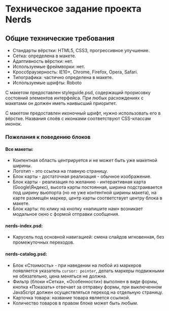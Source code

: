 # Техническое задание проекта Nerds

## Общие технические требования

* Стандарты вёрстки: HTML5, CSS3, прогрессивное улучшение.
* Сетка: определена в макете.
* Адаптивность вёрстки: нет.
* Используемые фреймворки: нет.
* Кроссбраузерность: IE10+, Chrome, Firefox, Opera, Safari.
* Типографика: частично определена в макете.
* Используемые шрифты: Roboto

С макетом предоставлен styleguide.psd, содержащий прорисовку состояний элементов интерфейса. При любых расхождениях с макетами он должен иметь наивысший приоритет.

С макетом предоставлен иконочный шрифт, нужно использовать его в вёрстке. Названия слоёв с иконками соответствуют CSS-классам иконок.

### Пожелания к поведению блоков

#### Все макеты:

* Контентная область центрируется и не может быть уже макетной ширины.
* Логотип - это ссылка на главную страницу.
* Блок карты - достаточная реализация - обычное изображение.
* Блок карты - реализация по желанию - интерактивная карта (Google\Яндекс), высота карты постоянная, ширина подстраивается под ширину вьюпорта (но не уже контентной ширины макета), на карте размещён маркер, центр карты соответствует центру блока в макете.
* Блок карты: по клику на кнопку «напишите нам» возникает модальное окно с формой отправки сообщения.

#### nerds-index.psd:

* Карусель под основной навигацией: смена слайдов мгновенная, без промежуточных переходов.

#### nerds-catalog.psd:

* Блок «Стоимость» - при наведении на любой из маркеров появляется указатель `cursor: pointer`, делать маркеры подвижными не обязательно, цена меняться не должна.
* Фильтр (блоки «Сетка», «Особенности») выполнен в виде формы, кнопка «Показать» отвечает за отправку формы, при выключенном JavaScript должен осуществляться переход на отдельную страницу.
* Карточка товара: название товара является ссылкой.
* Количество товаров в правом блоке может быть любым.
